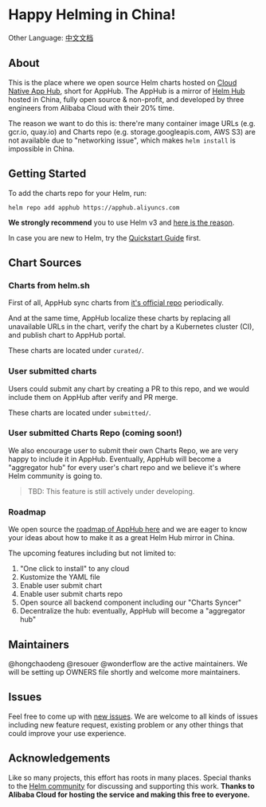 # Happy Helming in China!

Other Language: [中文文档](README.md)

## About <a name = "about"></a>

This is the place where we open source Helm charts hosted on [Cloud Native App Hub](https://developer.aliyun.com/hub), short for AppHub. The AppHub is a mirror of [Helm Hub](https://hub.helm.sh) hosted in China, fully open source & non-profit, and developed by three engineers from Alibaba Cloud with their 20% time. 

The reason we want to do this is: there're many container image URLs (e.g. gcr.io, quay.io) and Charts repo (e.g. storage.googleapis.com, AWS S3) are not available due to "networking issue", which makes `helm install` is impossible in China.

## Getting Started <a name = "getting_started"></a>

To add the charts repo for your Helm, run:

```
helm repo add apphub https://apphub.aliyuncs.com
```

**We strongly recommend** you to use Helm v3 and [here is the reason](https://helm.sh/blog/helm-3-preview-pt2/).

In case you are new to Helm, try the [Quickstart Guide](https://helm.sh/docs/using_helm/) first.

## Chart Sources

### Charts from helm.sh

First of all, AppHub sync charts from [it's official repo](https://github.com/helm/charts) periodically.

And at the same time, AppHub localize these charts by replacing all unavailable URLs in the chart, verify the chart by a Kubernetes cluster (CI), and publish chart to AppHub portal.

These charts are located under `curated/`.

### User submitted charts

Users could submit any chart by creating a PR to this repo, and we would include them on AppHub after verify and PR merge.

These charts are located under `submitted/`.

### User submitted Charts Repo (coming soon!)

We also encourage user to submit their own Charts Repo, we are very happy to include it in AppHub. Eventually, AppHub will become a "aggregator hub" for every user's chart repo and we believe it's where Helm community is going to.

> TBD: This feature is still actively under developing.

### Roadmap

We open source the [roadmap of AppHub here](https://github.com/cloudnativeapp/charts/projects/4) and we are eager to know your ideas about how to make it as a great Helm Hub mirror in China. 

The upcoming features including but not limited to:

1. "One click to install" to any cloud
2. Kustomize the YAML file
3. Enable user submit chart
4. Enable user submit charts repo
5. Open source all backend component including our "Charts Syncer"
6. Decentralize the hub: eventually, AppHub will become a "aggregator hub"

## Maintainers

@hongchaodeng @resouer @wonderflow are the active maintainers.
We will be setting up OWNERS file shortly and welcome more maintainers.

## Issues
Feel free to come up with [new issues](https://github.com/cloudnativeapp/charts/issues/new). We are welcome to all kinds of issues including new feature request, existing problem or any other things that could improve your use experience.

## Acknowledgements

Like so many projects, this effort has roots in many places.
Special thanks to the [Helm community](https://helm.sh) for discussing and supporting this work.
**Thanks to Alibaba Cloud for hosting the service and making this free to everyone.**

